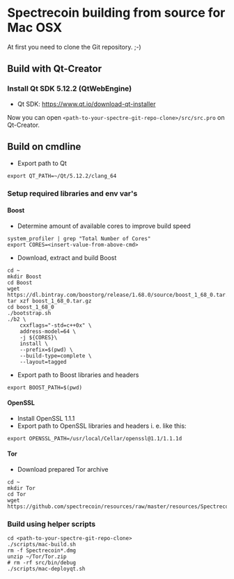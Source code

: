 # Spectrecoin building from source for Mac OSX

At first you need to clone the Git repository. ;-)

## Build with Qt-Creator
### Install Qt SDK 5.12.2 (QtWebEngine)
- Qt SDK: https://www.qt.io/download-qt-installer

Now you can open `<path-to-your-spectre-git-repo-clone>/src/src.pro` on Qt-Creator.


## Build on cmdline
- Export path to Qt
```
export QT_PATH=~/Qt/5.12.2/clang_64
```

### Setup required libraries and env var's
#### Boost
- Determine amount of available cores to improve build speed
```
system_profiler | grep "Total Number of Cores"
export CORES=<insert-value-from-above-cmd>
```
- Download, extract and build Boost
```
cd ~
mkdir Boost
cd Boost
wget https://dl.bintray.com/boostorg/release/1.68.0/source/boost_1_68_0.tar.gz
tar xzf boost_1_68_0.tar.gz
cd boost_1_68_0
./bootstrap.sh
./b2 \
    cxxflags="-std=c++0x" \
    address-model=64 \
    -j ${CORES}\
    install \
    --prefix=$(pwd) \
    --build-type=complete \
    --layout=tagged
```
- Export path to Boost libraries and headers
```
export BOOST_PATH=$(pwd)
```

#### OpenSSL
- Install OpenSSL 1.1.1
- Export path to OpenSSL libraries and headers i. e. like this:
```
export OPENSSL_PATH=/usr/local/Cellar/openssl@1.1/1.1.1d
```

#### Tor
- Download prepared Tor archive
```
cd ~
mkdir Tor
cd Tor
wget https://github.com/spectrecoin/resources/raw/master/resources/Spectrecoin.Tor.libraries.macOS.zip
```

### Build using helper scripts

```
cd <path-to-your-spectre-git-repo-clone>
./scripts/mac-build.sh
rm -f Spectrecoin*.dmg
unzip ~/Tor/Tor.zip
# rm -rf src/bin/debug
./scripts/mac-deployqt.sh
```
